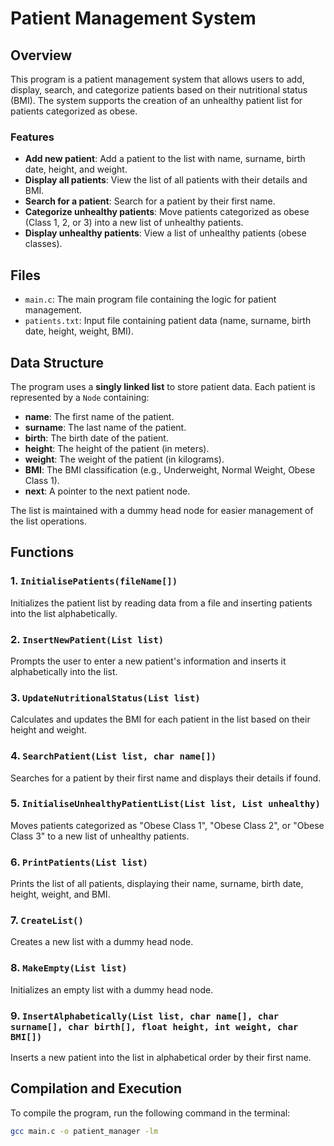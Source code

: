 # Patient Management System

## Overview

This program is a patient management system that allows users to add, display, search, and categorize patients based on their nutritional status (BMI). The system supports the creation of an unhealthy patient list for patients categorized as obese.

### Features
- **Add new patient**: Add a patient to the list with name, surname, birth date, height, and weight.
- **Display all patients**: View the list of all patients with their details and BMI.
- **Search for a patient**: Search for a patient by their first name.
- **Categorize unhealthy patients**: Move patients categorized as obese (Class 1, 2, or 3) into a new list of unhealthy patients.
- **Display unhealthy patients**: View a list of unhealthy patients (obese classes).

## Files

- `main.c`: The main program file containing the logic for patient management.
- `patients.txt`: Input file containing patient data (name, surname, birth date, height, weight, BMI).

## Data Structure

The program uses a **singly linked list** to store patient data. Each patient is represented by a `Node` containing:
- **name**: The first name of the patient.
- **surname**: The last name of the patient.
- **birth**: The birth date of the patient.
- **height**: The height of the patient (in meters).
- **weight**: The weight of the patient (in kilograms).
- **BMI**: The BMI classification (e.g., Underweight, Normal Weight, Obese Class 1).
- **next**: A pointer to the next patient node.

The list is maintained with a dummy head node for easier management of the list operations.

## Functions

### 1. `InitialisePatients(fileName[])`
Initializes the patient list by reading data from a file and inserting patients into the list alphabetically.

### 2. `InsertNewPatient(List list)`
Prompts the user to enter a new patient's information and inserts it alphabetically into the list.

### 3. `UpdateNutritionalStatus(List list)`
Calculates and updates the BMI for each patient in the list based on their height and weight.

### 4. `SearchPatient(List list, char name[])`
Searches for a patient by their first name and displays their details if found.

### 5. `InitialiseUnhealthyPatientList(List list, List unhealthy)`
Moves patients categorized as "Obese Class 1", "Obese Class 2", or "Obese Class 3" to a new list of unhealthy patients.

### 6. `PrintPatients(List list)`
Prints the list of all patients, displaying their name, surname, birth date, height, weight, and BMI.

### 7. `CreateList()`
Creates a new list with a dummy head node.

### 8. `MakeEmpty(List list)`
Initializes an empty list with a dummy head node.

### 9. `InsertAlphabetically(List list, char name[], char surname[], char birth[], float height, int weight, char BMI[])`
Inserts a new patient into the list in alphabetical order by their first name.

## Compilation and Execution

To compile the program, run the following command in the terminal:

```bash
gcc main.c -o patient_manager -lm

